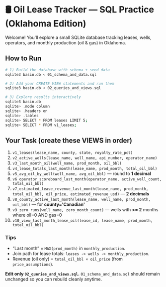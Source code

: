 # 🛢️ Oil Lease Tracker — SQL Practice (Oklahoma Edition)

Welcome! You'll explore a small SQLite database tracking leases, wells, operators, and monthly production (oil & gas) in Oklahoma.

## How to Run
```bash
# 1) Build the database with schema + seed data
sqlite3 basin.db < 01_schema_and_data.sql

# 2) Add your CREATE VIEW statements and run them
sqlite3 basin.db < 02_queries_and_views.sql

# 3) Explore results interactively
sqlite3 basin.db
sqlite> .mode column
sqlite> .headers on
sqlite> .tables
sqlite> SELECT * FROM leases LIMIT 5;
sqlite> SELECT * FROM v1_leases;
```

## Your Task (create these VIEWS in order)
1. `v1_leases(lease_name, county, state, royalty_rate_pct)`
2. `v2_active_wells(lease_name, well_name, api_number, operator_name)`
3. `v3_last_month_oil(well_name, prod_month, oil_bbl)`
4. `v4_lease_totals_last_month(lease_name, prod_month, total_oil_bbl)`
5. `v5_avg_oil_by_well(well_name, avg_oil_bbl)` — round to **1 decimal**
6. `v6_operator_scoreboard_last_month(operator_name, active_well_count, total_oil_bbl)`
7. `v7_estimated_lease_revenue_last_month(lease_name, prod_month, total_oil_bbl, oil_price, estimated_revenue_usd)` — **2 decimals**
8. `v8_county_active_last_month(lease_name, well_name, prod_month, oil_bbl)` — for **county='Canadian'**
9. `v9_zero_runs(well_name, zero_month_count)` — wells with **>= 2** months where oil=0 AND gas=0
10. `v10_view_last_month_lease_oil(lease_id, lease_name, prod_month, total_oil_bbl)`

### Tips
- “Last month” = `MAX(prod_month)` in `monthly_production`.
- Join path for lease totals: `leases -> wells -> monthly_production`.
- Revenue (oil only) = `total_oil_bbl × oil_price` (from `price_assumptions`).

**Edit only `02_queries_and_views.sql`.** `01_schema_and_data.sql` should remain unchanged so you can rebuild cleanly anytime.
